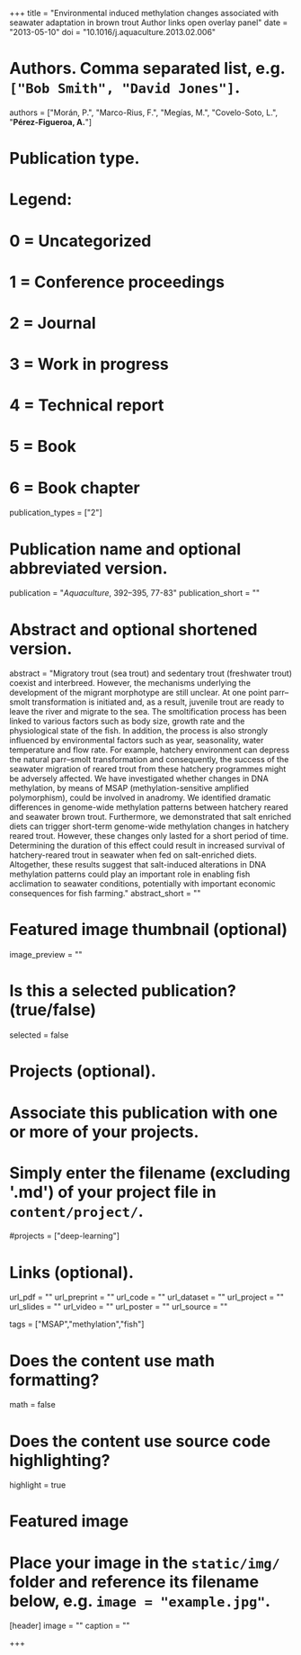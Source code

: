+++
title = "Environmental induced methylation changes associated with seawater adaptation in brown trout Author links open overlay panel"
date = "2013-05-10"
doi = "10.1016/j.aquaculture.2013.02.006"
# Authors. Comma separated list, e.g. `["Bob Smith", "David Jones"]`.
authors = ["Morán, P.", "Marco-Rius, F.", "Megías, M.", "Covelo-Soto, L.", "**Pérez-Figueroa, A.**"]

# Publication type.
# Legend:
# 0 = Uncategorized
# 1 = Conference proceedings
# 2 = Journal
# 3 = Work in progress
# 4 = Technical report
# 5 = Book
# 6 = Book chapter
publication_types = ["2"]

# Publication name and optional abbreviated version.
publication = "*Aquaculture*, 392–395, 77-83"
publication_short = ""

# Abstract and optional shortened version.
abstract = "Migratory trout (sea trout) and sedentary trout (freshwater trout) coexist and interbreed. However, the mechanisms underlying the development of the migrant morphotype are still unclear. At one point parr–smolt transformation is initiated and, as a result, juvenile trout are ready to leave the river and migrate to the sea. The smoltification process has been linked to various factors such as body size, growth rate and the physiological state of the fish. In addition, the process is also strongly influenced by environmental factors such as year, seasonality, water temperature and flow rate. For example, hatchery environment can depress the natural parr–smolt transformation and consequently, the success of the seawater migration of reared trout from these hatchery programmes might be adversely affected. We have investigated whether changes in DNA methylation, by means of MSAP (methylation-sensitive amplified polymorphism), could be involved in anadromy. We identified dramatic differences in genome-wide methylation patterns between hatchery reared and seawater brown trout. Furthermore, we demonstrated that salt enriched diets can trigger short-term genome-wide methylation changes in hatchery reared trout. However, these changes only lasted for a short period of time. Determining the duration of this effect could result in increased survival of hatchery-reared trout in seawater when fed on salt-enriched diets. Altogether, these results suggest that salt-induced alterations in DNA methylation patterns could play an important role in enabling fish acclimation to seawater conditions, potentially with important economic consequences for fish farming."
abstract_short = ""

# Featured image thumbnail (optional)
image_preview = ""

# Is this a selected publication? (true/false)
selected = false

# Projects (optional).
#   Associate this publication with one or more of your projects.
#   Simply enter the filename (excluding '.md') of your project file in `content/project/`.
#projects = ["deep-learning"]

# Links (optional).
url_pdf = ""
url_preprint = ""
url_code = ""
url_dataset = ""
url_project = ""
url_slides = ""
url_video = ""
url_poster = ""
url_source = ""

tags = ["MSAP","methylation","fish"]

# Does the content use math formatting?
math = false

# Does the content use source code highlighting?
highlight = true

# Featured image
# Place your image in the `static/img/` folder and reference its filename below, e.g. `image = "example.jpg"`.
[header]
image = ""
caption = ""

+++


